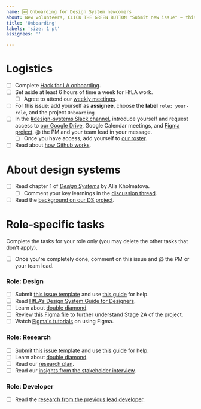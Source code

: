 ```yaml
---
name: 🆕 Onboarding for Design System newcomers
about: New volunteers, CLICK THE GREEN BUTTON "Submit new issue" – this will generate your onboarding checklist. Complete the checklist items. Questions? Message our "design-systems" Slack channel. --------
title: 'Onboarding'
labels: 'size: 1 pt'
assignees: ''

---
```

<!-- This is your onboarding checklist! No need to type anything here :) -->











# Logistics 
- [ ] Complete [Hack for LA onboarding](https://www.hackforla.org/getting-started).
- [ ] Set aside at least 6 hours of time a week for HfLA work.
  - [ ] Agree to attend our [weekly meetings](https://github.com/hackforla/design-systems/wiki/How-to-join-the-HfLA-DS-team).
- [ ] For this issue: add yourself as **assignee**, choose the **label** `role: your-role`, and the project `Onboarding`
- [ ] In the [#design-systems Slack channel](https://hackforla.slack.com/archives/CH2U1CB9Q), introduce yourself and request access to [our Google Drive](https://drive.google.com/drive/folders/1BE2bwPuBxKWtQPGw-Mn1pEvDGivawaRp?usp=sharing), Google Calendar meetings, and [Figma project](https://www.figma.com/files/project/39879901/Team-project?fuid=913139172394832663). @ the PM and your team lead in your message.
  - [ ] Once you have access, add yourself to [our roster](https://docs.google.com/spreadsheets/d/1Y65x1bC8tys80Xf7VjC0dVK7kQshlHwbLm6JpvNcMcI).
- [ ] Read about [how Github works](https://github.com/hackforla/design-systems/wiki/Issues-101-and-glossary).

# About design systems
- [ ] Read chapter 1 of _[Design Systems](https://www.smashingmagazine.com/provide/eBooks/design-systems.pdf)_ by Alla Kholmatova.
  - [ ] Comment your key learnings in the [discussion thread](https://github.com/hackforla/design-systems/discussions/198).
- [ ] Read the [background on our DS project](https://github.com/hackforla/design-systems/wiki/Background).

# Role-specific tasks
Complete the tasks for your role only (you may delete the other tasks that don't apply).
- [ ] Once you're completely done, comment on this issue and @ the PM or your team lead.

### Role: Design
- [ ] Submit [this issue template](https://github.com/hackforla/UI-UX/issues/new?assignees=&labels=experience+profile&template=template-for-UX-Experience-Profile.md&title=UX%2FUI+Experience+Profile%3A+YOUR+NAME) and use [this guide](https://docs.google.com/presentation/d/1YK7HAiW8-XPI57G8LfY2dgjxN7JknTE0262mhcvhLhQ) for help.
- [ ] Read [HfLA’s Design System Guide for Designers](https://docs.google.com/document/d/14BZYFEa5s5FESeASNorEDLH6zEW0LTYcpD1NVyE66iM/edit).
- [ ] Learn about [double diamond](https://medium.com/design-council/the-double-diamond-15-years-on-8c7bc594610e).
- [ ] Review [this Figma file](https://www.figma.com/file/mmvbxZ6lctjQneEeqTjC8O/UX%2FUI-Discovery-FigJam?node-id=0%3A1) to further understand Stage 2A of the project.
- [ ] Watch [Figma's tutorials](https://www.youtube.com/watch?v=dXQ7IHkTiMM&ab_channel=Figma) on using Figma.

### Role: Research
- [ ] Submit [this issue template](https://github.com/hackforla/UI-UX/issues/new?assignees=&labels=experience+profile&template=template-for-UX-Experience-Profile.md&title=UX%2FUI+Experience+Profile%3A+YOUR+NAME) and use [this guide](https://docs.google.com/presentation/d/1YK7HAiW8-XPI57G8LfY2dgjxN7JknTE0262mhcvhLhQ) for help.
- [ ] Learn about [double diamond](https://nngroup.com/articles/discovery-phase).
- [ ] Read our [research plan](https://docs.google.com/document/d/1peRWmKWLpYEjqtlszfqmSSpsPm95qagnsFCJdiyereo).
- [ ] Read our [insights from the stakeholder interview](https://drive.google.com/drive/folders/1pUyX4rNLs0je5XZrcEdC-6n1YLQjONBb).

### Role: Developer
- [ ] Read the [research from the previous lead developer](https://github.com/hackforla/design-systems/wiki/Appendix).
